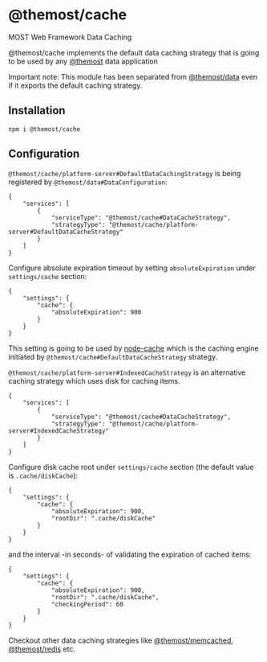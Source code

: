 # @themost/cache
MOST Web Framework Data Caching

@themost/cache implements the default data caching strategy that is going to be used by any [@themost](https://github.com/themost-framework) data application

Important note: This module has been separated from [@themost/data](https://github.com/themost-framework/data) even if it exports the default caching strategy.

## Installation 
    npm i @themost/cache

## Configuration

`@themost/cache/platform-server#DefaultDataCachingStrategy` is being registered by `@themost/data#DataConfiguration`:

    {
        "services": [
            {
                "serviceType": "@themost/cache#DataCacheStrategy",
                "strategyType": "@themost/cache/platform-server#DefaultDataCacheStrategy"
            }
        ]
    }
        
Configure absolute expiration timeout by setting `absoluteExpiration` under `settings/cache` section:

    {
        "settings": {
            "cache": {
                "absoluteExpiration": 900
            }
        }
    }

This setting is going to be used by [node-cache](https://github.com/node-cache/node-cache#initialize-init) which is the caching engine initiated by `@themost/cache#DefaultDataCacheStrategy` strategy.

`@themost/cache/platform-server#IndexedCacheStrategy` is an alternative caching strategy which uses disk for caching items.

    {
        "services": [
            {
                "serviceType": "@themost/cache#DataCacheStrategy",
                "strategyType": "@themost/cache/platform-server#IndexedCacheStrategy"
            }
        ]
    }
    
Configure disk cache root under `settings/cache` section (the default value is `.cache/diskCache`):

    {
        "settings": {
            "cache": {
                "absoluteExpiration": 900,
                "rootDir": ".cache/diskCache"
            }
        }
    }

and the interval -in seconds- of validating the expiration of cached items: 

    {
        "settings": {
            "cache": {
                "absoluteExpiration": 900,
                "rootDir": ".cache/diskCache",
                "checkingPeriod": 60
            }
        }
    }

Checkout other data caching strategies like [@themost/memcached](https://www.npmjs.com/package/@themost/memcached), [@themost/redis](https://www.npmjs.com/package/@themost/redis) etc.
